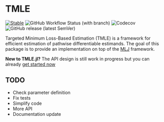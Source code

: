 # TMLE

[![Stable](https://img.shields.io/badge/docs-stable-blue.svg)](https://targene.github.io/TMLE.jl/stable/)
![GitHub Workflow Status (with branch)](https://img.shields.io/github/actions/workflow/status/TARGENE/TMLE.jl/CI.yml?branch=main)
![Codecov](https://img.shields.io/codecov/c/github/TARGENE/TMLE.jl/main)
![GitHub release (latest SemVer)](https://img.shields.io/github/v/release/TARGENE/TMLE.jl)

Targeted Minimum Loss-Based Estimation (TMLE) is a framework for efficient estimation of pathwise differentiable estimands. The goal of this package is to provide an implementation on top of the [MLJ](https://alan-turing-institute.github.io/MLJ.jl/dev/) framework.

**New to TMLE.jl?** The API design is still work in progress but you can already [get started now](https://targene.github.io/TMLE.jl/stable/)

## TODO

- Check parameter definition
- Fix tests
- Simplify code
- More API
- Documentation update
